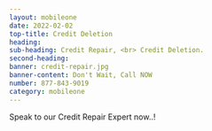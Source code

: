 ```yaml
---
layout: mobileone
date: 2022-02-02
top-title: Credit Deletion
heading:   
sub-heading: Credit Repair, <br> Credit Deletion.  
second-heading: 
banner: credit-repair.jpg
banner-content: Don't Wait, Call NOW
number: 877-843-9019
category: mobileone
---
```


Speak to our Credit Repair Expert now..!